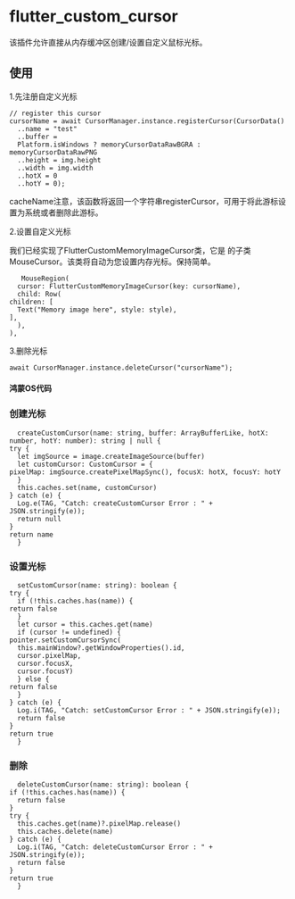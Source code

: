 # flutter_custom_cursor

该插件允许直接从内存缓冲区创建/设置自定义鼠标光标。

## 使用

  1.先注册自定义光标

    // register this cursor
    cursorName = await CursorManager.instance.registerCursor(CursorData()
      ..name = "test"
      ..buffer =
      Platform.isWindows ? memoryCursorDataRawBGRA : memoryCursorDataRawPNG
      ..height = img.height
      ..width = img.width
      ..hotX = 0
      ..hotY = 0);
      
  cacheName注意，该函数将返回一个字符串registerCursor，可用于将此游标设置为系统或者删除此游标。

  2.设置自定义光标

   我们已经实现了FlutterCustomMemoryImageCursor类，它是 的子类MouseCursor。该类将自动为您设置内存光标。保持简单。
   
       MouseRegion(
      cursor: FlutterCustomMemoryImageCursor(key: cursorName),
      child: Row(
    children: [
      Text("Memory image here", style: style),
    ],
      ),
    ),

  3.删除光标
   
   `await CursorManager.instance.deleteCursor("cursorName");`


#### 鸿蒙OS代码

### 创建光标

      createCustomCursor(name: string, buffer: ArrayBufferLike, hotX: number, hotY: number): string | null {
    try {
      let imgSource = image.createImageSource(buffer)
      let customCursor: CustomCursor = {
    pixelMap: imgSource.createPixelMapSync(), focusX: hotX, focusY: hotY
      }
      this.caches.set(name, customCursor)
    } catch (e) {
      Log.e(TAG, "Catch: createCustomCursor Error : " + JSON.stringify(e));
      return null
    }
    return name
      }


### 设置光标

      setCustomCursor(name: string): boolean {
    try {
      if (!this.caches.has(name)) {
    return false
      }
      let cursor = this.caches.get(name)
      if (cursor != undefined) {
    pointer.setCustomCursorSync(
      this.mainWindow?.getWindowProperties().id,
      cursor.pixelMap,
      cursor.focusX,
      cursor.focusY)
      } else {
    return false
      }
    } catch (e) {
      Log.i(TAG, "Catch: setCustomCursor Error : " + JSON.stringify(e));
      return false
    }
    return true
      }
    
### 删除
	
      deleteCustomCursor(name: string): boolean {
    if (!this.caches.has(name)) {
      return false
    }
    try {
      this.caches.get(name)?.pixelMap.release()
      this.caches.delete(name)
    } catch (e) {
      Log.i(TAG, "Catch: deleteCustomCursor Error : " + JSON.stringify(e));
      return false
    }
    return true
      }

